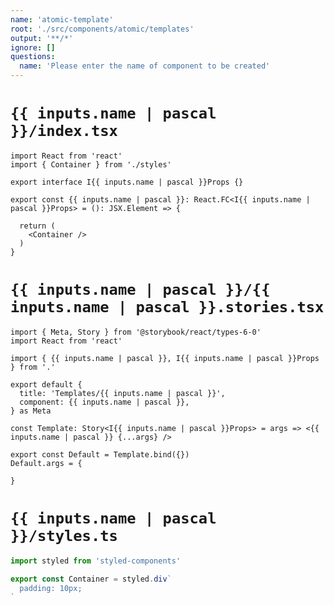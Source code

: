 ```yaml
---
name: 'atomic-template'
root: './src/components/atomic/templates'
output: '**/*'
ignore: []
questions:
  name: 'Please enter the name of component to be created'
---
```


# `{{ inputs.name | pascal }}/index.tsx`

```tsx
import React from 'react'
import { Container } from './styles'

export interface I{{ inputs.name | pascal }}Props {}

export const {{ inputs.name | pascal }}: React.FC<I{{ inputs.name | pascal }}Props> = (): JSX.Element => {

  return (
    <Container />
  )
}

```

# `{{ inputs.name | pascal }}/{{ inputs.name | pascal }}.stories.tsx`

```tsx
import { Meta, Story } from '@storybook/react/types-6-0'
import React from 'react'

import { {{ inputs.name | pascal }}, I{{ inputs.name | pascal }}Props } from '.'

export default {
  title: 'Templates/{{ inputs.name | pascal }}',
  component: {{ inputs.name | pascal }},
} as Meta

const Template: Story<I{{ inputs.name | pascal }}Props> = args => <{{ inputs.name | pascal }} {...args} />

export const Default = Template.bind({})
Default.args = {
  
}

```

# `{{ inputs.name | pascal }}/styles.ts`

```ts
import styled from 'styled-components'

export const Container = styled.div`
  padding: 10px;
`

```